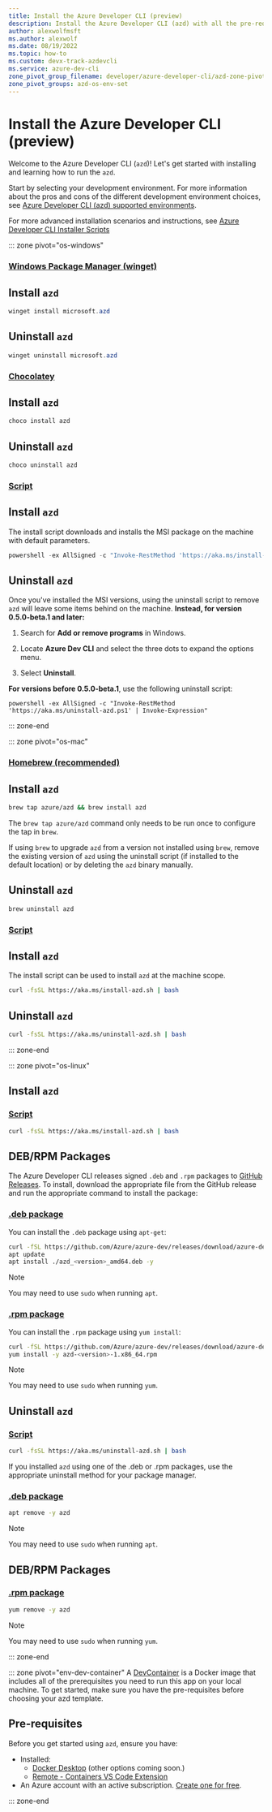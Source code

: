 ```yaml
---
title: Install the Azure Developer CLI (preview)
description: Install the Azure Developer CLI (azd) with all the pre-requisites for your local environment.
author: alexwolfmsft
ms.author: alexwolf
ms.date: 08/19/2022
ms.topic: how-to
ms.custom: devx-track-azdevcli
ms.service: azure-dev-cli
zone_pivot_group_filename: developer/azure-developer-cli/azd-zone-pivot-groups.json
zone_pivot_groups: azd-os-env-set
---
```


# Install the Azure Developer CLI (preview)

Welcome to the Azure Developer CLI (`azd`)! Let's get started with installing and learning how to run the `azd`.

Start by selecting your development environment. For more information about the pros and cons of the different development environment choices, see [Azure Developer CLI (azd) supported environments](overview.md#supported-development-environments).

For more advanced installation scenarios and instructions, see [Azure Developer CLI Installer Scripts](https://github.com/Azure/azure-dev/blob/main/cli/installer/README.md)

::: zone pivot="os-windows"
### [Windows Package Manager (winget)](#tab/winget-windows)
## Install `azd`

```powershell
winget install microsoft.azd
```

## Uninstall `azd`

```powershell
winget uninstall microsoft.azd
```

### [Chocolatey](#tab/choco-windows)
## Install `azd`

```powershell
choco install azd
```

## Uninstall `azd`

```powershell
choco uninstall azd
```

### [Script](#tab/script-windows)
## Install `azd`

The install script downloads and installs the MSI package on the machine with default parameters.

```powershell
powershell -ex AllSigned -c "Invoke-RestMethod 'https://aka.ms/install-azd.ps1' | Invoke-Expression"
```
## Uninstall `azd`

Once you've installed the MSI versions, using the uninstall script to remove `azd` will leave some items behind on the machine. **Instead, for version 0.5.0-beta.1 and later:** 

1. Search for **Add or remove programs** in Windows.

2. Locate **Azure Dev CLI** and select the three dots to expand the options menu.

3. Select **Uninstall**.

**For versions before 0.5.0-beta.1**, use the following uninstall script:

```azdeveloper
powershell -ex AllSigned -c "Invoke-RestMethod 'https://aka.ms/uninstall-azd.ps1' | Invoke-Expression"
```

::: zone-end 

::: zone pivot="os-mac"
### [Homebrew (recommended)](#tab/brew-mac)
## Install `azd`

```bash
brew tap azure/azd && brew install azd
```

The `brew tap azure/azd` command only needs to be run once to configure the tap in `brew`.

If using `brew` to upgrade `azd` from a version not installed using `brew`, remove the existing version of `azd` using the uninstall script (if installed to the default location) or by deleting the `azd` binary manually.

## Uninstall `azd`

```bash
brew uninstall azd
```

### [Script](#tab/script-mac)
## Install `azd`

The install script can be used to install `azd` at the machine scope.

```bash
curl -fsSL https://aka.ms/install-azd.sh | bash
```

## Uninstall `azd`

```bash
curl -fsSL https://aka.ms/uninstall-azd.sh | bash
```

::: zone-end

::: zone pivot="os-linux"

## Install `azd`

### [Script](#tab/script-linux)

```bash
curl -fsSL https://aka.ms/install-azd.sh | bash
```

## DEB/RPM Packages
The Azure Developer CLI releases signed `.deb` and `.rpm` packages to [GitHub Releases](https://github.com/Azure/azure-dev/releases). To install, download the appropriate file from the GitHub release and run the appropriate command to install the package:

### [.deb package](#tab/deb-linux)

You can install the `.deb` package using `apt-get`:

```bash 
curl -fSL https://github.com/Azure/azure-dev/releases/download/azure-dev-cli_<version>/azd_<version>_amd64.deb -o azd_<version>_amd64.deb
apt update 
apt install ./azd_<version>_amd64.deb -y
```

> [!NOTE]
> You may need to use `sudo` when running `apt`.

### [.rpm package](#tab/rpm-linux)

You can install the `.rpm` package using `yum install`:

```bash 
curl -fSL https://github.com/Azure/azure-dev/releases/download/azure-dev-cli_<version>/azd-<version>-1.x86_64.rpm -o azd-<version>-1.x86_64.rpm
yum install -y azd-<version>-1.x86_64.rpm 
```

> [!NOTE]
> You may need to use `sudo` when running `yum`.

## Uninstall `azd`

### [Script](#tab/script-linux)

```bash
curl -fsSL https://aka.ms/uninstall-azd.sh | bash
```

If you installed `azd` using one of the .deb or .rpm packages, use the appropriate uninstall method for your package manager. 

### [.deb package](#tab/deb-linux)
```bash 
apt remove -y azd
```
> [!NOTE]
> You may need to use `sudo` when running `apt`.

## DEB/RPM Packages

### [.rpm package](#tab/rpm-linux)
```bash 
yum remove -y azd
```

> [!NOTE]
> You may need to use `sudo` when running `yum`.


::: zone-end

::: zone pivot="env-dev-container"
A [DevContainer](https://code.visualstudio.com/docs/remote/containers) is a Docker image that includes all of the prerequisites you need to run this app on your local machine. To get started, make sure you have the pre-requisites before choosing your azd template.

## Pre-requisites

Before you get started using `azd`, ensure you have:

- Installed:
  - [Docker Desktop](https://aka.ms/azure-dev/docker-install) (other options coming soon.)
  - [Remote - Containers VS Code Extension](https://marketplace.visualstudio.com/items?itemName=ms-vscode-remote.remote-containers)
- An Azure account with an active subscription. [Create one for free](https://azure.microsoft.com/free/?WT.mc_id=A261C142F).
  
::: zone-end